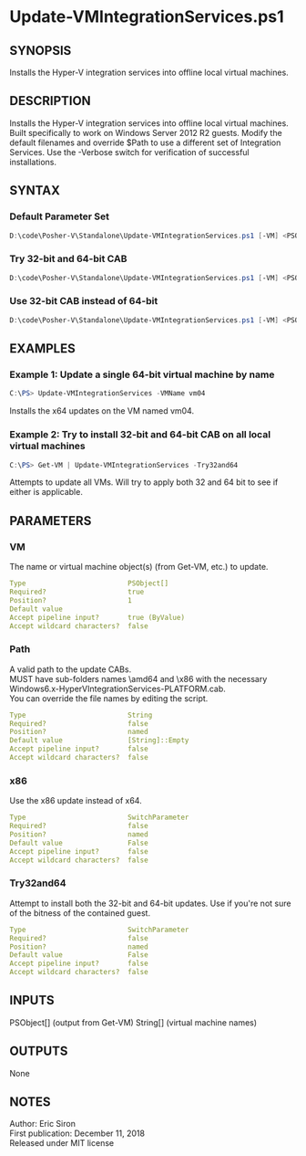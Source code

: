 # Update-VMIntegrationServices.ps1

## SYNOPSIS

Installs the Hyper-V integration services into offline local virtual machines.

## DESCRIPTION

Installs the Hyper-V integration services into offline local virtual machines.
Built specifically to work on Windows Server 2012 R2 guests. Modify the default filenames and override $Path to use a different set of Integration Services.
Use the -Verbose switch for verification of successful installations.

## SYNTAX

### Default Parameter Set

```PowerShell
D:\code\Posher-V\Standalone\Update-VMIntegrationServices.ps1 [-VM] <PSObject[]> [-Path <String>] [<CommonParameters>]
```

### Try 32-bit and 64-bit CAB

```PowerShell
D:\code\Posher-V\Standalone\Update-VMIntegrationServices.ps1 [-VM] <PSObject[]> [-Path <String>] [-Try32and64] [<CommonParameters>]
```

### Use 32-bit CAB instead of 64-bit

```PowerShell
D:\code\Posher-V\Standalone\Update-VMIntegrationServices.ps1 [-VM] <PSObject[]> [-Path <String>] [-x86] [<CommonParameters>]
```

## EXAMPLES

### Example 1: Update a single 64-bit virtual machine by name

```PowerShell
C:\PS> Update-VMIntegrationServices -VMName vm04
```

Installs the x64 updates on the VM named vm04.

### Example 2: Try to install 32-bit and 64-bit CAB on all local virtual machines

```PowerShell
C:\PS> Get-VM | Update-VMIntegrationServices -Try32and64
```

Attempts to update all VMs. Will try to apply both 32 and 64 bit to see if either is applicable.

## PARAMETERS

### VM

The name or virtual machine object(s) (from Get-VM, etc.) to update.

```yaml
Type                         PSObject[]
Required?                    true
Position?                    1
Default value
Accept pipeline input?       true (ByValue)
Accept wildcard characters?  false
```

### Path

A valid path to the update CABs.  
MUST have sub-folders names \amd64 and \x86 with the necessary
Windows6.x-HyperVIntegrationServices-PLATFORM.cab.  
You can override the file names by editing the script.

```yaml
Type                         String
Required?                    false
Position?                    named
Default value                [String]::Empty
Accept pipeline input?       false
Accept wildcard characters?  false
```

### x86

Use the x86 update instead of x64.

```yaml
Type                         SwitchParameter
Required?                    false
Position?                    named
Default value                False
Accept pipeline input?       false
Accept wildcard characters?  false
```

### Try32and64

Attempt to install both the 32-bit and 64-bit updates. Use if you're not sure of the bitness of the contained guest.

```yaml
Type                         SwitchParameter
Required?                    false
Position?                    named
Default value                False
Accept pipeline input?       false
Accept wildcard characters?  false
```

## INPUTS

PSObject[] (output from Get-VM)
String[] (virtual machine names)

## OUTPUTS

None

## NOTES

Author: Eric Siron  
First publication: December 11, 2018  
Released under MIT license
